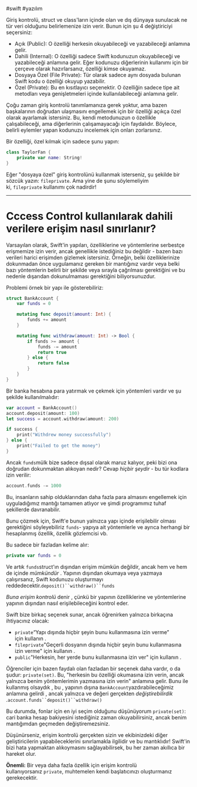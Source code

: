 #swift #yazılım 

Giriş kontrolü, struct ve class'ların içinde olan ve dış dünyaya sunulacak ne tür veri olduğunu belirlemenize izin verir. Bunun için şu 4 değiştiriciyi seçersiniz:

-   Açık (Public): O özelliği herkesin okuyabileceği ve yazabileceği anlamına gelir.
-   Dahili (Internal): O özelliği sadece Swift kodunuzun okuyabileceği ve yazabileceği anlamına gelir. Eğer kodunuzu diğerlerinin kullanımı için bir çerçeve olarak hazırlarsanız, özelliği kimse okuyamaz.
-   Dosyaya Özel (File Private): Tür olarak sadece aynı dosyada bulunan Swift kodu o özelliği okuyup yazabilir.
-   Özel (Private): Bu en kısıtlayıcı seçenektir. O özelliğin sadece tipe ait metodları veya genişletmeleri içinde kullanılabileceği anlamına gelir.

Çoğu zaman giriş kontrolü tanımlamanıza gerek yoktur, ama bazen başkalarının doğrudan ulaşmasını engellemek için bir özelliği açıkça özel olarak ayarlamak istersiniz. Bu, kendi metodunuzun o özellikle çalışabileceği, ama diğerlerinin çalışamayacağı için faydalıdır. Böylece, belirli eylemler yapan kodunuzu incelemek için onları zorlarsınız.

Bir özelliği, özel kılmak için sadece şunu yapın:

```swift
class TaylorFan {
    private var name: String!
}
```

Eğer "dosyaya özel" giriş kontrolünü kullanmak isterseniz, şu şekilde bir sözcük yazın: `fileprivate`. Ama yine de şunu söylemeliyim ki, `fileprivate` kullanımı çok nadirdir!


---
# Cccess Control kullanılarak dahili verilere erişim nasıl sınırlanır?


Varsayılan olarak, Swift'in yapıları, özelliklerine ve yöntemlerine serbestçe erişmemize izin verir, ancak genellikle istediğiniz bu değildir - bazen bazı verileri harici erişimden gizlemek istersiniz. Örneğin, belki özelliklerinize dokunmadan önce uygulamanız gereken bir mantığınız vardır veya belki bazı yöntemlerin belirli bir şekilde veya sırayla çağrılması gerektiğini ve bu nedenle dışarıdan dokunulmaması gerektiğini biliyorsunuzdur.

Problemi örnek bir yapı ile gösterebiliriz:

```swift
struct BankAccount {
    var funds = 0

    mutating func deposit(amount: Int) {
        funds += amount
    }

    mutating func withdraw(amount: Int) -> Bool {
        if funds >= amount {
            funds -= amount
            return true
        } else {
            return false
        }
    }
}
```

Bir banka hesabına para yatırmak ve çekmek için yöntemleri vardır ve şu şekilde kullanılmalıdır:

```swift
var account = BankAccount()
account.deposit(amount: 100)
let success = account.withdraw(amount: 200)

if success {
    print("Withdrew money successfully")
} else {
    print("Failed to get the money")
}
```

Ancak `funds`mülk bize sadece dışsal olarak maruz kalıyor, peki bizi ona doğrudan dokunmaktan alıkoyan nedir? Cevap _hiçbir şeydir_ - bu tür kodlara izin verilir:

```swift
account.funds -= 1000
```

Bu, insanların sahip olduklarından daha fazla para almasını engellemek için uyguladığımız mantığı tamamen atlıyor ve şimdi programımız tuhaf şekillerde davranabilir.

Bunu çözmek için, Swift'e bunun yalnızca yapı içinde erişilebilir olması gerektiğini söyleyebiliriz `funds`- yapıya ait yöntemlerle ve ayrıca herhangi bir hesaplanmış özellik, özellik gözlemcisi vb.

Bu sadece bir fazladan kelime alır:

```swift
private var funds = 0
```

Ve artık `funds`struct'ın dışından erişim mümkün değildir, ancak hem ve hem de içinde _mümkündür_ . Yapının dışından okumaya veya yazmaya çalışırsanız, Swift kodunuzu oluşturmayı reddedecektir.`deposit()``withdraw()``funds`

_Buna erişim kontrolü_ denir , çünkü bir yapının özelliklerine ve yöntemlerine yapının dışından nasıl erişilebileceğini kontrol eder.

Swift bize birkaç seçenek sunar, ancak öğrenirken yalnızca birkaçına ihtiyacınız olacak:

-   `private`“Yapı dışında hiçbir şeyin bunu kullanmasına izin verme” için kullanın .
-   `fileprivate`"Geçerli dosyanın dışında hiçbir şeyin bunu kullanmasına izin verme" için kullanın .
-   `public`"Herkesin, her yerde bunu kullanmasına izin ver" için kullanın .

Öğrenciler için bazen faydalı olan fazladan bir seçenek daha vardır, o da şudur: `private(set)`. Bu, "herkesin bu özelliği okumasına izin verin, ancak yalnızca benim yöntemlerimin yazmasına izin verin" anlamına gelir. Bunu ile kullanmış olsaydık , bu , yapının dışına `BankAccount`yazdırabileceğimiz anlamına gelirdi , ancak yalnızca ve değeri gerçekten _değiştirebilirdik ._`account.funds``deposit()``withdraw()`

Bu durumda, fonlar için en iyi seçim olduğunu düşünüyorum `private(set)`: cari banka hesap bakiyesini istediğiniz zaman okuyabilirsiniz, ancak benim mantığımdan geçmeden değiştiremezsiniz.

Düşünürseniz, erişim kontrolü gerçekten sizin ve ekibinizdeki diğer geliştiricilerin yapabileceklerini sınırlamakla ilgilidir ve bu mantıklıdır! Swift'in bizi hata yapmaktan alıkoymasını sağlayabilirsek, bu her zaman akıllıca bir hareket olur.

**Önemli:** Bir veya daha fazla özellik için erişim kontrolü kullanıyorsanız `private`, muhtemelen kendi başlatıcınızı oluşturmanız gerekecektir.